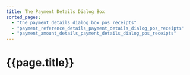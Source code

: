 ```yaml
---
title: The Payment Details Dialog Box
sorted_pages:
  - "the_payment_details_dialog_box_pos_receipts"
  - "payment_reference_details_payment_details_dialog_pos_receipts"
  - "payment_amount_details_payment_details_dialog_pos_receipts"
---
```

# {{page.title}}
